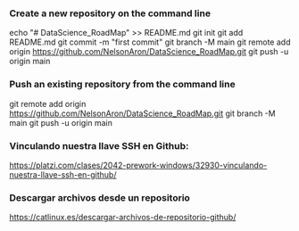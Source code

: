 ### Create a new repository on the command line
echo "# DataScience_RoadMap" >> README.md
git init
git add README.md
git commit -m "first commit"
git branch -M main
git remote add origin https://github.com/NelsonAron/DataScience_RoadMap.git
git push -u origin main
### Push an existing repository from the command line
git remote add origin https://github.com/NelsonAron/DataScience_RoadMap.git
git branch -M main
git push -u origin main


### Vinculando nuestra llave SSH en Github:

https://platzi.com/clases/2042-prework-windows/32930-vinculando-nuestra-llave-ssh-en-github/


### Descargar archivos desde un repositorio
https://catlinux.es/descargar-archivos-de-repositorio-github/   